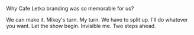 Why Cafe Letka branding was  so memorable for us?

We can make it.
Mikey's turn.
My turn.
We have to split up.
I'll do whatever you want.
Let the show begin.
Invisible me.
Two steps ahead.